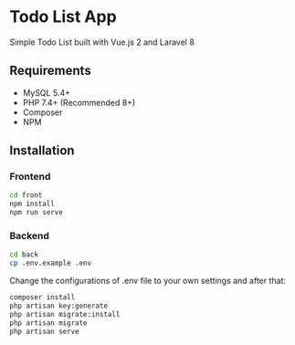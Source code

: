 # Todo List App

Simple Todo List built with Vue.js 2 and Laravel 8

## Requirements

- MySQL 5.4+
- PHP 7.4+ (Recommended 8+)
- Composer
- NPM

## Installation

### Frontend

```bash
cd front
npm install
npm run serve
```

### Backend

```bash
cd back
cp .env.example .env
```

Change the configurations of .env file to your own settings and after that:

```bash
composer install
php artisan key:generate
php artisan migrate:install
php artisan migrate
php artisan serve
```
